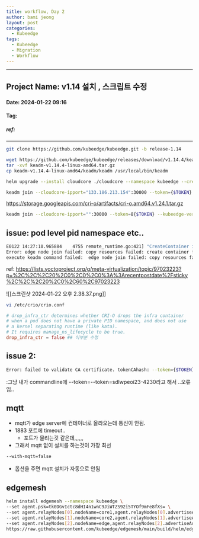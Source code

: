 ```yaml
---
title: workflow, Day 2
author: bami jeong
layout: post
categories:
  - Kubeedge
tags:
  - Kubeedge
  - Migration
  - Workflow
---
```




---
## Project Name: v1.14 설치 , 스크립트 수정
#### Date: 2024-01-22 09:16 
#### Tag:
##### ref:
---



```bash
git clone https://github.com/kubeedge/kubeedge.git -b release-1.14
```

```bash
wget https://github.com/kubeedge/kubeedge/releases/download/v1.14.4/keadm-v1.14.4-linux-amd64.tar.gz
tar -xvf keadm-v1.14.4-linux-amd64.tar.gz
cp keadm-v1.14.4-linux-amd64/keadm/keadm /usr/local/bin/keadm
```

```bash
helm upgrade --install cloudcore ./cloudcore --namespace kubeedge --create-namespace -f ./cloudcore/values.yaml --set cloudCore.modules.cloudHub.advertiseAddress[0]=133.186.213.154
```

```bash
keadm join --cloudcore-ipport="133.186.213.154":30000 --token={$TOKEN} --kubeedge-version=v1.14.4 --remote-runtime-endpoint=unix:///var/run/crio/crio.sock
```


https://storage.googleapis.com/cri-o/artifacts/cri-o.amd64.v1.24.1.tar.gz

```bash
keadm join --cloudcore-ipport="":30000 --token=8{$TOKEN} --kubeedge-version=v1.14.4 --remote-runtime-endpoint=unix:///var/run/crio/crio.sock --cgroupdriver=systemd --runtimetype=remote --with-mqtt=false
```


## issue: pod level pid namespace etc..

```bash
E0122 14:27:10.965884    4755 remote_runtime.go:421] "CreateContainer in sandbox from runtime service failed" err="rpc error: code = Unknown desc = Pod level PID namespace requested for the container, but pod sandbox was not similarly configured, and does not have an infra container" podSandboxID="TTTTOOOOKKKEEENNN"
Error: edge node join failed: copy resources failed: create container failed: rpc error: code = Unknown desc = Pod level PID namespace requested for the container, but pod sandbox was not similarly configured, and does not have an infra container
execute keadm command failed:  edge node join failed: copy resources failed: create container failed: rpc error: code = Unknown desc = Pod level PID namespace requested for the container, but pod sandbox was not similarly configured, and does not have an infra container
```

ref: https://lists.yoctoproject.org/g/meta-virtualization/topic/97023223?p=%2C%2C%2C20%2C0%2C0%2C0%3A%3Arecentpostdate%2Fsticky%2C%2C%2C20%2C0%2C60%2C97023223

![[스크린샷 2024-01-22 오후 2.38.37.png]]

```bash
vi /etc/crio/crio.conf
```

```conf
# drop_infra_ctr determines whether CRI-O drops the infra container
# when a pod does not have a private PID namespace, and does not use
# a kernel separating runtime (like kata).
# It requires manage_ns_lifecycle to be true.
drop_infra_ctr = false ## 이부분 수정
```


## issue 2:

```bash
Error: failed to validate CA certificate. tokenCAhash: --token={$TOKEN}, CAhash: {$CAhash}, CAhash: {$CAhash}

```
:그냥 내가 commandline에 --token=--token=sdlwpeoi23-4230라고 해서 ..오류임..


## mqtt

- mqtt가 edge server에 컨테이너로 올라오는데 통신이 안됨.
- 1883 포트에 timeout.. 
    - 포트가 물리는것 같은데,,,,,,
- 그래서 mqtt 없이 설치를 하는것이 가장 최선 
```bash
--with-mqtt=false
```
- 옵션을 주면 mqtt 설치가 자동으로 안됨
## edgemesh


```bash
helm install edgemesh --namespace kubeedge \
--set agent.psk=tk0DGvIctc8dHI4n1wnC9JiWTZS92i5TYOf9mFe8fXs= \
--set agent.relayNodes[0].nodeName=core1,agent.relayNodes[0].advertiseAddress="{133.186.213.154}" \
--set agent.relayNodes[1].nodeName=core2,agent.relayNodes[1].advertiseAddress="{172.16.11.67,133.186.213.68}" \
--set agent.relayNodes[2].nodeName=edge,agent.relayNodes[2].advertiseAddress="{172.16.11.53,125.6.37.116}" \
https://raw.githubusercontent.com/kubeedge/edgemesh/main/build/helm/edgemesh.tgz
```

